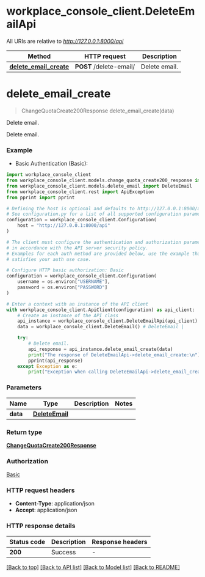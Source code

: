# workplace_console_client.DeleteEmailApi

All URIs are relative to *http://127.0.0.1:8000/api*

Method | HTTP request | Description
------------- | ------------- | -------------
[**delete_email_create**](DeleteEmailApi.md#delete_email_create) | **POST** /delete-email/ | Delete email.


# **delete_email_create**
> ChangeQuotaCreate200Response delete_email_create(data)

Delete email.

Delete email.

### Example

* Basic Authentication (Basic):

```python
import workplace_console_client
from workplace_console_client.models.change_quota_create200_response import ChangeQuotaCreate200Response
from workplace_console_client.models.delete_email import DeleteEmail
from workplace_console_client.rest import ApiException
from pprint import pprint

# Defining the host is optional and defaults to http://127.0.0.1:8000/api
# See configuration.py for a list of all supported configuration parameters.
configuration = workplace_console_client.Configuration(
    host = "http://127.0.0.1:8000/api"
)

# The client must configure the authentication and authorization parameters
# in accordance with the API server security policy.
# Examples for each auth method are provided below, use the example that
# satisfies your auth use case.

# Configure HTTP basic authorization: Basic
configuration = workplace_console_client.Configuration(
    username = os.environ["USERNAME"],
    password = os.environ["PASSWORD"]
)

# Enter a context with an instance of the API client
with workplace_console_client.ApiClient(configuration) as api_client:
    # Create an instance of the API class
    api_instance = workplace_console_client.DeleteEmailApi(api_client)
    data = workplace_console_client.DeleteEmail() # DeleteEmail | 

    try:
        # Delete email.
        api_response = api_instance.delete_email_create(data)
        print("The response of DeleteEmailApi->delete_email_create:\n")
        pprint(api_response)
    except Exception as e:
        print("Exception when calling DeleteEmailApi->delete_email_create: %s\n" % e)
```



### Parameters


Name | Type | Description  | Notes
------------- | ------------- | ------------- | -------------
 **data** | [**DeleteEmail**](DeleteEmail.md)|  | 

### Return type

[**ChangeQuotaCreate200Response**](ChangeQuotaCreate200Response.md)

### Authorization

[Basic](../README.md#Basic)

### HTTP request headers

 - **Content-Type**: application/json
 - **Accept**: application/json

### HTTP response details

| Status code | Description | Response headers |
|-------------|-------------|------------------|
**200** | Success |  -  |

[[Back to top]](#) [[Back to API list]](../README.md#documentation-for-api-endpoints) [[Back to Model list]](../README.md#documentation-for-models) [[Back to README]](../README.md)

